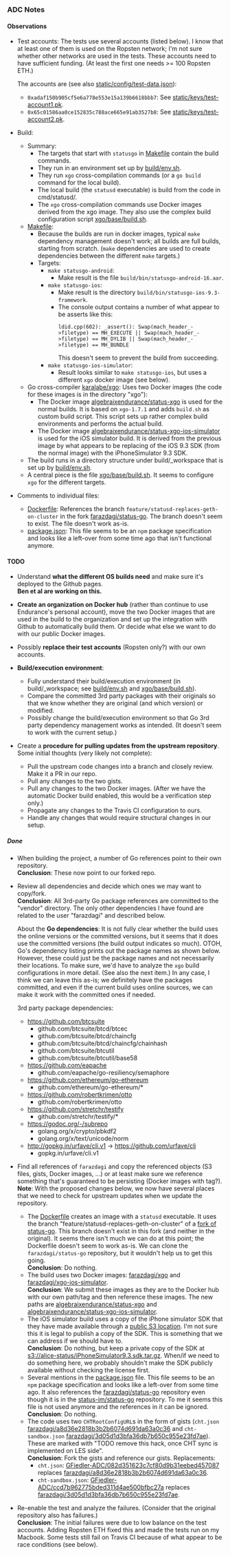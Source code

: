 ### ADC Notes

#### Observations

-   Test accounts: The tests use several accounts (listed below). I know that at least one of them 
    is used on the Ropsten network; I'm not sure whether other networks are used in the tests. These
    accounts need to have sufficient funding. (At least the first one needs >= 100 Ropsten ETH.)
    
    The accounts are (see also 
    [static/config/test-data.json](https://github.com/AlgebraixData/status-go/blob/develop/static/config/test-data.json)):
    -   `0xadaf150b905cf5e6a778e553e15a139b6618bbb7`: See 
        [static/keys/test-account1.pk](https://github.com/AlgebraixData/status-go/blob/develop/static/keys/test-account1.pk).
    -   `0x65c01586aa0ce152835c788ace665e91ab3527b8`: See 
        [static/keys/test-account2.pk](https://github.com/AlgebraixData/status-go/blob/develop/static/keys/test-account2.pk).
    
-   Build: 
    -   Summary:
        -   The targets that start with `statusgo` in [Makefile](Makefile) contain the build commands.
        -   They run in an environment set up by [build/env.sh](build/env.sh). 
        -   They run `xgo` cross-compilation commands (or a `go build` command for the local build).
        -   The local build (the `statusd` executable) is build from the code in cmd/statusd/.
        -   The `xgo` cross-compilation commands use Docker images derived from the xgo image. They
            also use the complex build configuration script [xgo/base/build.sh](xgo/base/build.sh).
    -   [Makefile](Makefile):
        -   Because the builds are run in docker images, typical `make` dependency management 
            doesn't work; all builds are full builds, starting from scratch. (`make` dependencies 
            are used to create dependencies between the different `make` targets.)
        -   Targets:
            -   `make statusgo-android`:
                -   Make result is the file `build/bin/statusgo-android-16.aar`.
            -   `make statusgo-ios`:
                -   Make result is the directory `build/bin/statusgo-ios-9.3-framework`.
                -   The console output contains a number of what appear to be asserts like this:
                    ```
                    ldid.cpp(602): _assert(): Swap(mach_header_->filetype) == MH_EXECUTE || Swap(mach_header_->filetype) == MH_DYLIB || Swap(mach_header_->filetype) == MH_BUNDLE
                    ```
                    This doesn't seem to prevent the build from succeeding.
            -   `make statusgo-ios-simulator`:
                -   Result looks similar to `make statusgo-ios`, but uses a different `xgo` docker 
                    image (see below).
    -   Go cross-compiler [karalabe/xgo](https://github.com/karalabe/xgo): Uses two Docker
        images (the code for these images is in the directory "xgo"):
        -   The Docker image 
            [algebraixendurance/status-xgo](https://hub.docker.com/r/algebraixendurance/status-xgo/)
            is used for the normal builds. It is based on `xgo-1.7.1` and adds `build.sh` as custom 
            build script. This script sets up rather complex build environments and performs the 
            actual build. 
        -   The Docker image
            [algebraixendurance/status-xgo-ios-simulator](https://hub.docker.com/r/algebraixendurance/status-xgo-ios-simulator/)
            is used for the iOS simulator build. It is derived from the previous image by what 
            appears to be replacing of the iOS 9.3 SDK (from the normal image) with the 
            iPhoneSimulator 9.3 SDK.
    -   The build runs in a directory structure under build/_workspace that is set up by 
        [build/env.sh](build/env.sh).
    -   A central piece is the file [xgo/base/build.sh](xgo/base/build.sh). It seems to configure
        `xgo` for the different targets.

-   Comments to individual files:
    -   [Dockerfile](Dockerfile): References the branch `feature/statusd-replaces-geth-on-cluster` 
        in the fork [farazdagi/status-go](https://github.com/farazdagi/status-go). The branch 
        doesn't seem to exist. The file doesn't work as-is.
    -   [package.json](package.json): This file seems to be an `npm` package specification and looks 
        like a left-over from some time ago that isn't functional anymore.

#### TODO

-   Understand **what the different OS builds need** and make sure it's deployed to the Github 
    pages.  
    **Ben et al are working on this.**

-   **Create an organization on Docker hub** (rather than continue to use Endurance's personal 
    account), move the two Docker images that are used in the build to the organization and set up 
    the integration with Github to automatically build them. Or decide what else we want to do with 
    our public Docker images.
    
-   Possibly **replace their test accounts** (Ropsten only?) with our own accounts.

-   **Build/execution environment**:
    -   Fully understand their build/execution environment (in build/_workspace; see 
        [build/env.sh](build/env.sh) and [xgo/base/build.sh](xgo/base/build.sh)). 
    -   Compare the committed 3rd party packages with their originals so that we know whether they 
        are original (and which version) or modified. 
    -   Possibly change the build/execution environment so that Go 3rd party dependency management 
        works as intended. (It doesn't seem to work with the current setup.)

-   Create a **procedure for pulling updates from the upstream repository**. Some initial thoughts 
    (very likely not complete):
    -   Pull the upstream code changes into a branch and closely review. Make it a PR in our repo.
    -   Pull any changes to the two gists.
    -   Pull any changes to the two Docker images. (After we have the automatic Docker build 
        enabled, this would be a verification step only.)
    -   Propagate any changes to the Travis CI configuration to ours.
    -   Handle any changes that would require structural changes in our setup.
     
##### Done

-   When building the project, a number of Go references  point to their own repository.  
    **Conclusion**: These now point to our forked repo.

-   Review all dependencies and decide which ones we may want to copy/fork.  
    **Conclusion**: All 3rd-party Go package references are committed to the "vendor" directory.
    The only other dependencies I have found are related to the user "farazdagi" and described
    below.

    About the **Go dependencies**: It is not fully clear whether the build uses the online
    versions or the committed versions, but it seems that it does use the committed versions (the
    build output indicates so much). OTOH, Go's dependency listing prints out the package names as
    shown below. However, these could just be the package names and not necessarily their locations.
    To make sure, we'd have to analyze the `xgo` build configurations in more detail. (See also the
    next item.) In any case, I think we can leave this as-is; we definitely have the packages
    committed, and even if the current build uses online sources, we can make it work with the
    committed ones if needed.

    3rd party package dependencies:

    -   https://github.com/btcsuite
        -   github.com/btcsuite/btcd/btcec
        -   github.com/btcsuite/btcd/chaincfg
        -   github.com/btcsuite/btcd/chaincfg/chainhash
        -   github.com/btcsuite/btcutil
        -   github.com/btcsuite/btcutil/base58
    -   https://github.com/eapache
        -   github.com/eapache/go-resiliency/semaphore
    -   https://github.com/ethereum/go-ethereum
        -   github.com/ethereum/go-ethereum/*
    -   https://github.com/robertkrimen/otto
        -   github.com/robertkrimen/otto
    -   https://github.com/stretchr/testify
        -   github.com/stretchr/testify/*
    -   https://godoc.org/-/subrepo
        -   golang.org/x/crypto/pbkdf2
        -   golang.org/x/text/unicode/norm
    -   http://gopkg.in/urfave/cli.v1 -> https://github.com/urfave/cli
        -   gopkg.in/urfave/cli.v1

-   Find all references of `farazdagi` and copy the referenced objects (S3 files, gists,
    Docker images, ...) or at least make sure we reference something that's guaranteed
    to be persisting (Docker images with tag?).  
    **Note**: With the proposed changes below, we now have several places that we need to
    check for upstream updates when we update the repository.

    -   The [Dockerfile](Dockerfile) creates an image with a `statusd` executable. It uses the
        branch "feature/statusd-replaces-geth-on-cluster" of a
        [fork of status-go](https://github.com/farazdagi/status-go). This branch doesn't exist
        in this fork (and neither in the original). It seems there isn't much we can do at this
        point; the Dockerfile doesn't seem to work as-is. We can clone the `farazdagi/status-go`
        repository, but it wouldn't help us to get this going.  
        **Conclusion**: Do nothing.
    -   The build uses two Docker images: [farazdagi/xgo](https://hub.docker.com/r/farazdagi/xgo/)
        and [farazdagi/xgo-ios-simulator](https://hub.docker.com/r/farazdagi/xgo-ios-simulator/).  
        **Conclusion**: We submit these images as they are to the Docker hub with our own
        path/tag and then reference these images. The new paths are
        [algebraixendurance/status-xgo](https://hub.docker.com/r/algebraixendurance/status-xgo/)
        and
        [algebraixendurance/status-xgo-ios-simulator](https://hub.docker.com/r/algebraixendurance/status-xgo-ios-simulator/).
    -   The iOS simulator build uses a copy of the iPhone simulator SDK that they have made 
        available through a
        [public S3 location](https://s3.amazonaws.com/farazdagi/status-im/iPhoneSimulator9.3.sdk.tar.gz). 
        I'm not sure this it is legal to publish a copy of the SDK. This is something that we can 
        address if we should have to.  
        **Conclusion**: Do nothing, but keep a private copy of the SDK at
        [s3://alice-status/iPhoneSimulator9.3.sdk.tar.gz](https://s3.amazonaws.com/alice-status/iPhoneSimulator9.3.sdk.tar.gz).
        When/if we need to do something here, we probably shouldn't make the SDK publicly available
        without checking the license first.
    -   Several mentions in the [package.json](package.json) file. This file seems to be an 
        `npm` package specification and looks like a left-over from some time ago. It also references 
        the [farazdagi/status-go](https://github.com/farazdagi/status-go) repository even though it 
        is in the [status-im/status-go](https://github.com/status-im/status-go) repository. To me it 
        seems this file is not used anymore and the references in it can be ignored.  
        **Conclusion**: Do nothing.
    -   The code uses two `CHTRootConfigURL`s in the form of gists (`cht.json`
        [farazdagi/a8d36e2818b3b2b6074d691da63a0c36](https://gist.githubusercontent.com/farazdagi/a8d36e2818b3b2b6074d691da63a0c36)
        and `cht-sandbox.json`
        [farazdagi/3d05d1d3bfa36db7b650c955e23fd7ae](https://gist.githubusercontent.com/farazdagi/3d05d1d3bfa36db7b650c955e23fd7ae)).
        These are marked with "TODO remove this hack, once CHT sync is implemented on LES side".  
        **Conclusion**: Fork the gists and reference our gists. Replacements:
        -   `cht.json`: [GFiedler-ADC/082d351623c7cf80d9b31eebed457087](https://gist.github.com/GFiedler-ADC/082d351623c7cf80d9b31eebed457087) replaces [farazdagi/a8d36e2818b3b2b6074d691da63a0c36](https://gist.githubusercontent.com/farazdagi/a8d36e2818b3b2b6074d691da63a0c36).
        -   `cht-sandbox.json`: [GFiedler-ADC/ccd7b962775bded311d4ae500bfbc27a](https://gist.github.com/GFiedler-ADC/ccd7b962775bded311d4ae500bfbc27a) replaces [farazdagi/3d05d1d3bfa36db7b650c955e23fd7ae](https://gist.githubusercontent.com/farazdagi/3d05d1d3bfa36db7b650c955e23fd7ae).
        
-   Re-enable the test and analyze the failures. (Consider that the original repository also 
    has failures.)  
    **Conclusion**: The initial failures were due to low balance on the test accounts. Adding 
    Ropsten ETH fixed this and made the tests run on my Macbook. Some tests still fail on Travis CI
    because of what appear to be race conditions (see below).


